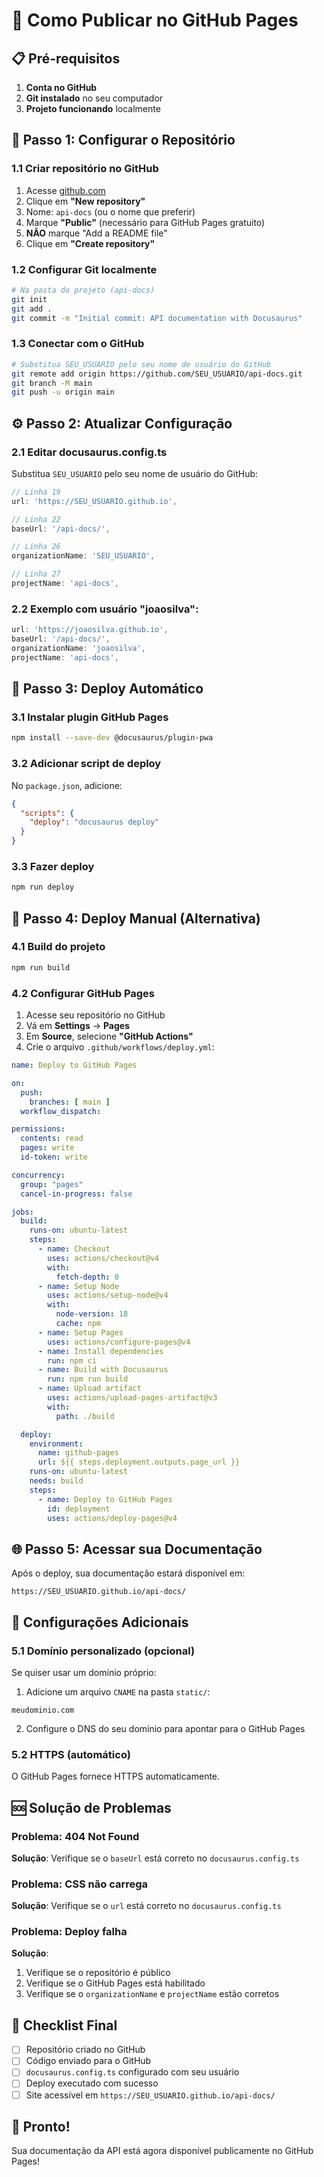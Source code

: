 # 🚀 Como Publicar no GitHub Pages

## 📋 Pré-requisitos

1. **Conta no GitHub**
2. **Git instalado** no seu computador
3. **Projeto funcionando** localmente

## 🔧 Passo 1: Configurar o Repositório

### 1.1 Criar repositório no GitHub
1. Acesse [github.com](https://github.com)
2. Clique em **"New repository"**
3. Nome: `api-docs` (ou o nome que preferir)
4. Marque **"Public"** (necessário para GitHub Pages gratuito)
5. **NÃO** marque "Add a README file"
6. Clique em **"Create repository"**

### 1.2 Configurar Git localmente
```bash
# Na pasta do projeto (api-docs)
git init
git add .
git commit -m "Initial commit: API documentation with Docusaurus"
```

### 1.3 Conectar com o GitHub
```bash
# Substitua SEU_USUARIO pelo seu nome de usuário do GitHub
git remote add origin https://github.com/SEU_USUARIO/api-docs.git
git branch -M main
git push -u origin main
```

## ⚙️ Passo 2: Atualizar Configuração

### 2.1 Editar docusaurus.config.ts
Substitua `SEU_USUARIO` pelo seu nome de usuário do GitHub:

```typescript
// Linha 19
url: 'https://SEU_USUARIO.github.io',

// Linha 22
baseUrl: '/api-docs/',

// Linha 26
organizationName: 'SEU_USUARIO',

// Linha 27
projectName: 'api-docs',
```

### 2.2 Exemplo com usuário "joaosilva":
```typescript
url: 'https://joaosilva.github.io',
baseUrl: '/api-docs/',
organizationName: 'joaosilva',
projectName: 'api-docs',
```

## 🚀 Passo 3: Deploy Automático

### 3.1 Instalar plugin GitHub Pages
```bash
npm install --save-dev @docusaurus/plugin-pwa
```

### 3.2 Adicionar script de deploy
No `package.json`, adicione:
```json
{
  "scripts": {
    "deploy": "docusaurus deploy"
  }
}
```

### 3.3 Fazer deploy
```bash
npm run deploy
```

## 🔄 Passo 4: Deploy Manual (Alternativa)

### 4.1 Build do projeto
```bash
npm run build
```

### 4.2 Configurar GitHub Pages
1. Acesse seu repositório no GitHub
2. Vá em **Settings** → **Pages**
3. Em **Source**, selecione **"GitHub Actions"**
4. Crie o arquivo `.github/workflows/deploy.yml`:

```yaml
name: Deploy to GitHub Pages

on:
  push:
    branches: [ main ]
  workflow_dispatch:

permissions:
  contents: read
  pages: write
  id-token: write

concurrency:
  group: "pages"
  cancel-in-progress: false

jobs:
  build:
    runs-on: ubuntu-latest
    steps:
      - name: Checkout
        uses: actions/checkout@v4
        with:
          fetch-depth: 0
      - name: Setup Node
        uses: actions/setup-node@v4
        with:
          node-version: 18
          cache: npm
      - name: Setup Pages
        uses: actions/configure-pages@v4
      - name: Install dependencies
        run: npm ci
      - name: Build with Docusaurus
        run: npm run build
      - name: Upload artifact
        uses: actions/upload-pages-artifact@v3
        with:
          path: ./build

  deploy:
    environment:
      name: github-pages
      url: ${{ steps.deployment.outputs.page_url }}
    runs-on: ubuntu-latest
    needs: build
    steps:
      - name: Deploy to GitHub Pages
        id: deployment
        uses: actions/deploy-pages@v4
```

## 🌐 Passo 5: Acessar sua Documentação

Após o deploy, sua documentação estará disponível em:
```
https://SEU_USUARIO.github.io/api-docs/
```

## 🔧 Configurações Adicionais

### 5.1 Domínio personalizado (opcional)
Se quiser usar um domínio próprio:
1. Adicione um arquivo `CNAME` na pasta `static/`:
```
meudominio.com
```

2. Configure o DNS do seu domínio para apontar para o GitHub Pages

### 5.2 HTTPS (automático)
O GitHub Pages fornece HTTPS automaticamente.

## 🆘 Solução de Problemas

### Problema: 404 Not Found
**Solução**: Verifique se o `baseUrl` está correto no `docusaurus.config.ts`

### Problema: CSS não carrega
**Solução**: Verifique se o `url` está correto no `docusaurus.config.ts`

### Problema: Deploy falha
**Solução**: 
1. Verifique se o repositório é público
2. Verifique se o GitHub Pages está habilitado
3. Verifique se o `organizationName` e `projectName` estão corretos

## 📝 Checklist Final

- [ ] Repositório criado no GitHub
- [ ] Código enviado para o GitHub
- [ ] `docusaurus.config.ts` configurado com seu usuário
- [ ] Deploy executado com sucesso
- [ ] Site acessível em `https://SEU_USUARIO.github.io/api-docs/`

## 🎉 Pronto!

Sua documentação da API está agora disponível publicamente no GitHub Pages!
